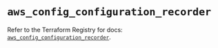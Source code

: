# `aws_config_configuration_recorder`

Refer to the Terraform Registry for docs: [`aws_config_configuration_recorder`](https://registry.terraform.io/providers/hashicorp/aws/5.70.0/docs/resources/config_configuration_recorder).
